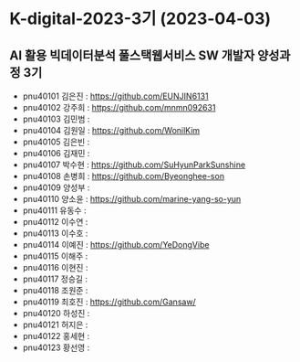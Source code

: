 # K-digital-2023-3기 (2023-04-03)
## AI 활용 빅데이터분석 풀스택웹서비스 SW 개발자 양성과정 3기

 
+ pnu40101	김은진 : https://github.com/EUNJIN6131
+ pnu40102	강주희 : https://github.com/mnmn092631
+ pnu40103	김민범 : 
+ pnu40104	김원일 : https://github.com/WonilKim
+ pnu40105	김은빈 : 
+ pnu40106	김재민 : 
+ pnu40107	박수현 : https://github.com/SuHyunParkSunshine
+ pnu40108	손병희 : https://github.com/Byeonghee-son
+ pnu40109	양성부 : 
+ pnu40110	양소윤 : https://github.com/marine-yang-so-yun
+ pnu40111	유동수 : 
+ pnu40112	이수연 : 
+ pnu40113	이수호 : 
+ pnu40114	이예진 : https://github.com/YeDongVibe
+ pnu40115	이해주 : 
+ pnu40116	이현진 : 
+ pnu40117	정승길 : 
+ pnu40118	조원준 : 
+ pnu40119	최호진 : https://github.com/Gansaw/
+ pnu40120	하성진 : 
+ pnu40121	허지은 : 
+ pnu40122	홍세현 : 
+ pnu40123	황선영 : 

